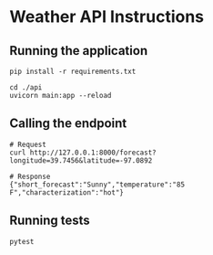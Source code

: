 # Weather API Instructions

## Running the application
```
pip install -r requirements.txt

cd ./api
uvicorn main:app --reload
```

## Calling the endpoint
```
# Request
curl http://127.0.0.1:8000/forecast?longitude=39.7456&latitude=-97.0892

# Response
{"short_forecast":"Sunny","temperature":"85 F","characterization":"hot"}
```

## Running tests
```
pytest
```